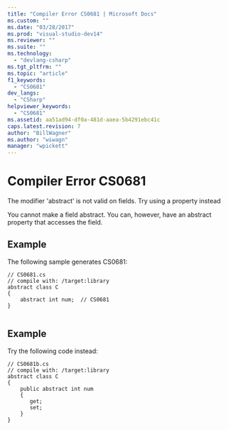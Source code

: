 ```yaml
---
title: "Compiler Error CS0681 | Microsoft Docs"
ms.custom: ""
ms.date: "03/28/2017"
ms.prod: "visual-studio-dev14"
ms.reviewer: ""
ms.suite: ""
ms.technology: 
  - "devlang-csharp"
ms.tgt_pltfrm: ""
ms.topic: "article"
f1_keywords: 
  - "CS0681"
dev_langs: 
  - "CSharp"
helpviewer_keywords: 
  - "CS0681"
ms.assetid: aa51ad94-df0a-481d-aaea-5b4291ebc41c
caps.latest.revision: 7
author: "BillWagner"
ms.author: "wiwagn"
manager: "wpickett"
---
```

# Compiler Error CS0681
The modifier 'abstract' is not valid on fields. Try using a property instead  
  
 You cannot make a field abstract. You can, however, have an abstract property that accesses the field.  
  
## Example  
 The following sample generates CS0681:  
  
```  
// CS0681.cs  
// compile with: /target:library  
abstract class C  
{  
    abstract int num;  // CS0681  
}  
  
```  
  
## Example  
 Try the following code instead:  
  
```  
// CS0681b.cs  
// compile with: /target:library  
abstract class C  
{  
    public abstract int num  
    {  
       get;  
       set;  
    }  
}  
```